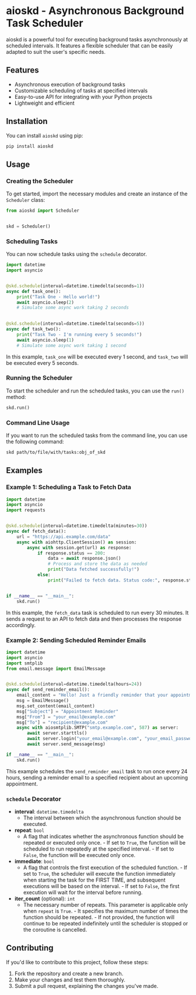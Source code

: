 # aioskd - Asynchronous Background Task Scheduler

aioskd is a powerful tool for executing background tasks asynchronously at scheduled intervals. It features a flexible scheduler that can be easily adapted to suit the user's specific needs.

## Features

- Asynchronous execution of background tasks
- Customizable scheduling of tasks at specified intervals
- Easy-to-use API for integrating with your Python projects
- Lightweight and efficient

## Installation

You can install `aioskd` using pip:

```bash
pip install aioskd
```

## Usage

### Creating the Scheduler

To get started, import the necessary modules and create an instance of the `Scheduler` class:

```python
from aioskd import Scheduler


skd = Scheduler()
```

### Scheduling Tasks

You can now schedule tasks using the `schedule` decorator. 

```python
import datetime
import asyncio  


@skd.schedule(interval=datetime.timedelta(seconds=1))
async def task_one():     
	print("Task One - Hello world!")     
	await asyncio.sleep(2)  
	# Simulate some async work taking 2 seconds  
	

@skd.schedule(interval=datetime.timedelta(seconds=5))
async def task_two():
	print("Task Two - I'm running every 5 seconds!")
	await asyncio.sleep(1) 
	# Simulate some async work taking 1 second
```


In this example, `task_one` will be executed every 1 second, and `task_two` will be executed every 5 seconds.

### Running the Scheduler

To start the scheduler and run the scheduled tasks, you can use the `run()` method:

```python
skd.run()
```

### Command Line Usage

If you want to run the scheduled tasks from the command line, you can use the following command:

```bash
skd path/to/file/with/tasks:obj_of_skd
```

## Examples

### Example 1: Scheduling a Task to Fetch Data

```python
import datetime 
import asyncio
import requests


@skd.schedule(interval=datetime.timedelta(minutes=30))
async def fetch_data():
	url = "https://api.example.com/data"
	async with aiohttp.ClientSession() as session:
		async with session.get(url) as response:
			if response.status == 200:
				data = await response.json() 
				# Process and store the data as needed 
				print("Data fetched successfully!") 
			else:
				print("Failed to fetch data. Status code:", response.status)


if __name__ == "__main__":
	skd.run()
```
	
In this example, the `fetch_data` task is scheduled to run every 30 minutes. It sends a request to an API to fetch data and then processes the response accordingly.

### Example 2: Sending Scheduled Reminder Emails

```python
import datetime
import asyncio
import smtplib
from email.message import EmailMessage  


@skd.schedule(interval=datetime.timedelta(hours=24))
async def send_reminder_email():
	email_content = "Hello! Just a friendly reminder that your appointment is tomorrow."
	msg = EmailMessage()
	msg.set_content(email_content)
	msg["Subject"] = "Appointment Reminder"
	msg["From"] = "your_email@example.com"
	msg["To"] = "recipient@example.com" 
	async with aiosmtplib.SMTP("smtp.example.com", 587) as server:
		await server.starttls()
		await server.login("your_email@example.com", "your_email_password")
		await server.send_message(msg)

if __name__ == "__main__":
	skd.run()
```

This example schedules the `send_reminder_email` task to run once every 24 hours, sending a reminder email to a specified recipient about an upcoming appointment.

### `schedule` Decorator

- **interval**: `datetime.timedelta` 
	- The interval between which the asynchronous function should be executed. 
- **repeat**: `bool` 
	- A flag that indicates whether the asynchronous function should be repeated or executed only once. - If set to `True`, the function will be scheduled to run repeatedly at the specified interval. - If set to `False`, the function will be executed only once. 
- **immediate**: `bool` 
	- A flag that controls the first execution of the scheduled function. - If set to `True`, the scheduler will execute the function immediately when starting the task for the FIRST TIME, and subsequent executions will be based on the interval. - If set to `False`, the first execution will wait for the interval before running. 
- **iter_count** (optional): `int` 
	- The necessary number of repeats. This parameter is applicable only when `repeat` is `True`. - It specifies the maximum number of times the function should be repeated. - If not provided, the function will continue to be repeated indefinitely until the scheduler is stopped or the coroutine is cancelled.

## Contributing

If you'd like to contribute to this project, follow these steps:

1. Fork the repository and create a new branch.
2. Make your changes and test them thoroughly.
3. Submit a pull request, explaining the changes you've made.
